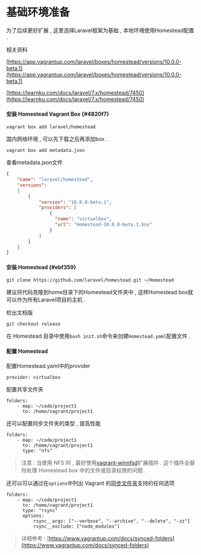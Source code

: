 # 基础环境准备

为了后续更好扩展 , 这里选择Laravel框架为基础 , 本地环境使用Homestead配置 .

相关资料

[https://app.vagrantup.com/laravel/boxes/homestead/versions/10.0.0-beta.1](https://app.vagrantup.com/laravel/boxes/homestead/versions/10.0.0-beta.1)

[https://learnku.com/docs/laravel/7.x/homestead/7450](https://learnku.com/docs/laravel/7.x/homestead/7450)

#### 安装 Homestead Vagrant Box {#4820f7}

```
vagrant box add laravel/homestead
```

国内网络环境 , 可以先下载之后再添加box .

```
vagrant box add metadata.json
```

查看metadata.json文件

```json
{
    "name": "laravel/homestead",
    "versions":
    [
        {
            "version": "10.0.0-beta.1",
            "providers": [
                {
                  "name": "virtualbox",
                  "url": "Homestead-10.0.0-beta.1.box"
                }
            ]
        }
    ]
}
```

#### 安装 Homestead {#ebf359}

```
git clone https://github.com/laravel/homestead.git ~/Homestead
```

建议将代码克隆到home目录下的Homestead文件夹中 , 这样Homestead box就可以作为所有Laravel项目的主机 .

检出文档版

```
git checkout release
```

在 Homestead 目录中使用`bash init.sh`命令来创建`Homestead.yaml`配置文件 .

#### 配置 Homestead

配置Homestead.yaml中的provider

```
provider: virtualbox
```

配置共享文件夹

```
folders:
    - map: ~/code/project1
      to: /home/vagrant/project1
```

还可以配置同步文件夹的类型 , 提高性能

```
folders:
    - map: ~/code/project1
      to: /home/vagrant/project1
      type: "nfs"
```

> 注意 : 当使用 NFS 时 , 最好使用[vagrant-winnfsd](https://github.com/winnfsd/vagrant-winnfsd)扩展插件 . 这个插件会替你处理 Homestead box 中的文件或目录权限的问题 .

还可以可以通过在`options`中列出 Vagrant 的[同步文件夹](https://www.vagrantup.com/docs/synced-folders/basic_usage.html)支持的任何选项

```
folders:
    - map: ~/code/project1
      to: /home/vagrant/project1
      type: "rsync"
      options:
          rsync__args: ["--verbose", "--archive", "--delete", "-zz"]
          rsync__exclude: ["node_modules"]
```

> 详细参考 : [https://www.vagrantup.com/docs/synced-folders](https://www.vagrantup.com/docs/synced-folders)



